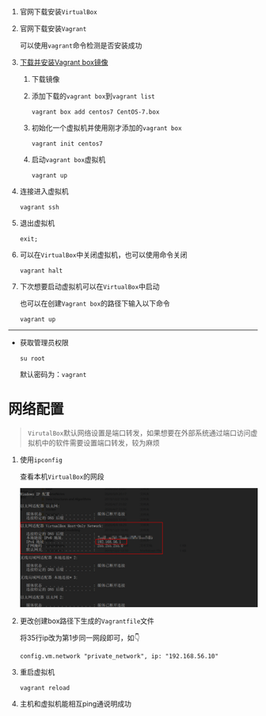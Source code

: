 1. 官网下载安装`VirtualBox`

2. 官网下载安装`Vagrant`

   可以使用`vagrant`命令检测是否安装成功

3. [下载并安装Vagrant box镜像](https://c4ys.com/archives/1230)

   1. 下载镜像

   2. 添加下载的`vagrant box`到`vagrant list`

      ```
      vagrant box add centos7 CentOS-7.box
      ```

   3. 初始化一个虚拟机并使用刚才添加的`vagrant box`

      ```
      vagrant init centos7
      ```

   4. 启动`vagrant box`虚拟机

      ```
      vagrant up
      ```

4. 连接进入虚拟机

   ```
   vagrant ssh
   ```

5. 退出虚拟机

   ```
   exit;
   ```

6. 可以在`VirtualBox`中关闭虚拟机，也可以使用命令关闭

   ```
   vagrant halt
   ```

7. 下次想要启动虚拟机可以在`VirtualBox`中启动

   也可以在创建`Vagrant box`的路径下输入以下命令

   ```
   vagrant up
   ```

------

- 获取管理员权限

  ```
  su root
  ```

  默认密码为：`vagrant`

# 网络配置

> `VirutalBox`默认网络设置是端口转发，如果想要在外部系统通过端口访问虚拟机中的软件需要设置端口转发，较为麻烦

1. 使用`ipconfig`

   查看本机`VirtualBox`的网段

   [![img](https://raw.githubusercontent.com/MrWater233/PictureHost/master/20200408184918.png)](https://raw.githubusercontent.com/MrWater233/PictureHost/master/20200408184918.png)

2. 更改创建box路径下生成的`Vagrantfile`文件

   将35行ip改为第1步同一网段即可，如👇

   ```
   config.vm.network "private_network", ip: "192.168.56.10"
   ```

3. 重启虚拟机

   ```
   vagrant reload
   ```

4. 主机和虚拟机能相互ping通说明成功